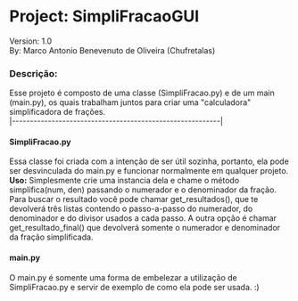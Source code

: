 # Project: SimpliFracaoGUI
Version: 1.0  
By: Marco Antonio Benevenuto de Oliveira (Chufretalas)    
  
  
### Descrição:  
 Esse projeto é composto de uma classe (SimpliFracao.py) e de um main (main.py), os quais trabalham juntos para criar uma "calculadora" simplificadora de frações.  
|----------------------------------------------------------|
#### SimpliFracao.py  
Essa classe foi criada com a intenção de ser útil sozinha, portanto, ela pode ser desvinculada do main.py e funcionar normalmente em qualquer projeto.  
**Uso:** Simplesmente crie uma instancia dela e chame o método simplifica(num, den) passando o numerador e o denominador da fração. Para buscar o resultado você pode chamar get_resultados(), que te devolverá três listas contendo o passo-a-passo do numerador, do denominador e do divisor usados a cada passo. A outra opção é chamar get_resultado_final() que devolverá somente o numerador e denominador da fração simplificada.

#### main.py  
O main.py é somente uma forma de embelezar a utilização de SimpliFracao.py e servir de exemplo de como ela pode ser usada. :)

